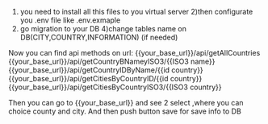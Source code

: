 1) you need to install all this files to you virtual server
2)then configurate you .env file like .env.exmaple
3) go migration to your DB
4)change tables name on DB(CITY,COUNTRY,INFORMATION) (if needed)

Now you can find api methods on url:
{{your_base_url}}/api/getAllCountries
{{your_base_url}}/api/getCountryBNameyISO3/{{ISO3 name}}
{{your_base_url}}/api/getCountryIDByName/{{id country}}
{{your_base_url}}/api/getCitiesByCountryID/{{id country}}
{{your_base_url}}/api/getCitiesByCountryISO3/{{ISO3 country}}


Then you can go to {{your_base_url}} and see 2 select ,where you can choice county and 
city. And then push button save for save info to DB 